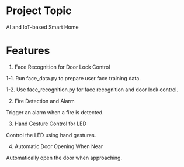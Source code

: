 # Project Topic
AI and IoT-based Smart Home

# Features

1. Face Recognition for Door Lock Control

  1-1. Run face_data.py to prepare user face training data.

  1-2. Use face_recognition.py for face recognition and door lock control.

2. Fire Detection and Alarm

  Trigger an alarm when a fire is detected.

3. Hand Gesture Control for LED

  Control the LED using hand gestures.

4. Automatic Door Opening When Near

  Automatically open the door when approaching.
